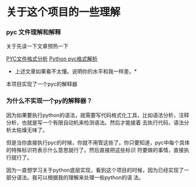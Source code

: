 # 关于这个项目的一些理解

### pyc 文件理解和解释

关于先读一下文章预热一下

[PYC文件格式分析](http://kdr2.com/tech/python/pyc-format.html)
[Python pyc格式解析](http://www.jianshu.com/p/03d81eb9ac9b)

* 上述文章如果看不太懂。说明你的水平和我一样差。*

本项目实现了一个pyc的解释器

### 为什么不实现一个py的解释器？

因为如果要执行python的语法，就需要写代码格式化工具，比如语法分析，注释分析，也就是写一个有限自动机来检测语法。然后才能接着
去执行代码，语法分析太枯燥无味了。

但是当你直接执行pyc的时候，你就不用管这些了。你只要知道，pyc中每个具体的特殊标识符表示什么意思就行了。然后直接把这些标识
符要做的事情，直接执行就行了。

因为一直想学习关于python底层实现，看到这个项目的时候，因为已经实现了一部分语法。我可以根据我的理解来处理一些python的语
法。










